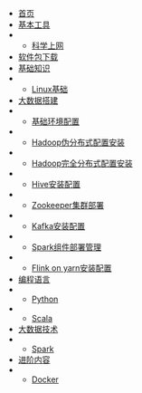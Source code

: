 <!-- docs/_sidebar.md -->

* [首页](README.md)
* [基本工具](fund-tools/fund-tools.md)
* * [科学上网](fund-tools/network.md)
* [软件包下载](software/software.md)
* [基础知识](fund-know/fund-know.md)
* * [Linux基础](fund-know/linux-fund.md)
* [大数据搭建](bigdata-setup/bigdata-setup.md)
* * [基础环境配置](bigdata-setup/fund-env-setup.md)
* * [Hadoop伪分布式配置安装](bigdata-setup/hadoop-pseudo.md)
* * [Hadoop完全分布式配置安装](bigdata-setup/hadoop-distributed.md)
* * [Hive安装配置](bigdata-setup/hive.md)
* * [Zookeeper集群部署](bigdata-setup/zookeeper.md)
* * [Kafka安装配置](bigdata-setup/kafka.md)
* * [Spark组件部署管理](bigdata-setup/spark.md)
* * [Flink on yarn安装配置](bigdata-setup/flink.md)
* [编程语言](program/program.md)
* * [Python](program/python.md)
* * [Scala](program/scala.md)
* [大数据技术](tech/tech.md)
* * [Spark](tech/spark.md)
* [进阶内容](advance/advance)
* * [Docker](advance/docker.md)
